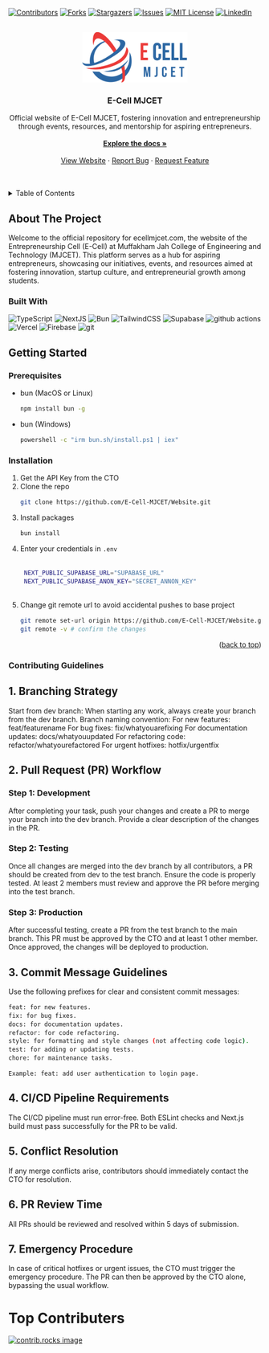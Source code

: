 
[![Contributors][contributors-shield]][contributors-url]
[![Forks][forks-shield]][forks-url]
[![Stargazers][stars-shield]][stars-url]
[![Issues][issues-shield]][issues-url]
[![MIT License][license-shield]][license-url]
[![LinkedIn][linkedin-shield]][linkedin-url]

<br />
<div align="center">
  <a href="https://github.com/othneildrew/Best-README-Template">
    <img src="public/assets/Logo/logo-big-colour.png" alt="Logo" height=100>
  </a>

  <h3 align="center">E-Cell MJCET</h3>

  <p align="center">
	  Official website of E-Cell MJCET, fostering innovation and entrepreneurship through events, resources, and mentorship for aspiring entrepreneurs.
    <br />
    <br />
    <a href="#getting-started"><strong>Explore the docs »</strong></a>
    <br />
    <br />
    <a href="https://ecellmjcet.com">View Website</a>
    ·
    <a href="https://github.com/E-Cell-MJCET/Website/issues">Report Bug</a>
    ·
    <a href="https://github.com/E-Cell-MJCET/Website/issues">Request Feature</a>
  </p>
</div>

<br />
<br />

<details>
  <summary>Table of Contents</summary>
  <ol>
    <li>
      <a href="#about-the-project">About The Project</a>
      <ul>
        <li><a href="#built-with">Built With</a></li>
      </ul>
    </li>
    <li>
      <a href="#getting-started">Getting Started</a>
      <ul>
        <li><a href="#prerequisites">Prerequisites</a></li>
        <li><a href="#installation">Installation</a></li>
      </ul>
    </li>
    <li><a href="#usage">Usage</a></li>
    <li><a href="#roadmap">Roadmap</a></li>
    <li><a href="#contributing">Contributing</a></li>
    <li><a href="#license">License</a></li>
    <li><a href="#contact">Contact</a></li>
    <li><a href="#acknowledgments">Acknowledgments</a></li>
  </ol>
</details>



## About The Project


Welcome to the official repository for ecellmjcet.com, the website of the Entrepreneurship Cell (E-Cell) at Muffakham Jah College of Engineering and Technology (MJCET). This platform serves as a hub for aspiring entrepreneurs, showcasing our initiatives, events, and resources aimed at fostering innovation, startup culture, and entrepreneurial growth among students.


### Built With


<div>
  <p>
    <img alt="TypeScript" src="https://img.shields.io/badge/-TypeScript-007ACC?style=flat-square&logo=typescript&logoColor=white" />
    <img alt="NextJS" src="https://img.shields.io/badge/-NextJS-000000?style=flat-square&logo=nextdotjs&logoColor=white" />
    <img alt="Bun" src="https://img.shields.io/badge/-Bun.js-000000?style=flat-square&logo=bun&logoColor=white" />
    <img alt="TailwindCSS" src="https://img.shields.io/badge/-Tailwind CSS-06B6D4?style=flat-square&logo=tailwindcss&logoColor=white" />
    <img alt="Supabase" src="https://img.shields.io/badge/-Supabase-3FCF8E?style=flat-square&logo=supabase&logoColor=white" />
    <img alt="github actions" src="https://img.shields.io/badge/-Github_Actions-2088FF?style=flat-square&logo=github-actions&logoColor=white" />
    <img alt="Vercel" src="https://img.shields.io/badge/-Vercel-000000?style=flat-square&logo=vercel&logoColor=white" />
    <img alt="Firebase" src="https://img.shields.io/badge/-Firebase-DD2C00?style=flat-square&logo=firebase&logoColor=white" />
    <img alt="git" src="https://img.shields.io/badge/-Git-F05032?style=flat-square&logo=git&logoColor=white" />
  </p>
</div>
	
	


## Getting Started
### Prerequisites


* bun (MacOS or Linux)
  ```sh
  npm install bun -g
  ```

* bun (Windows)
  ```sh
  powershell -c "irm bun.sh/install.ps1 | iex"
  ```

### Installation


1. Get the API Key from the CTO
2. Clone the repo
   ```sh
   git clone https://github.com/E-Cell-MJCET/Website.git
   ```
3. Install  packages
   ```sh
   bun install
   ```
4. Enter your credentials in `.env`
   ```sh
   
    NEXT_PUBLIC_SUPABASE_URL="SUPABASE_URL"
    NEXT_PUBLIC_SUPABASE_ANON_KEY="SECRET_ANNON_KEY"
            
   ```
5. Change git remote url to avoid accidental pushes to base project
   ```sh
   git remote set-url origin https://github.com/E-Cell-MJCET/Website.git
   git remote -v # confirm the changes
   ```

<p align="right">(<a href="#readme-top">back to top</a>)</p>

### Contributing Guidelines

## 1. Branching Strategy
Start from dev branch: When starting any work, always create your branch from the dev branch.
Branch naming convention:
For new features: feat/featurename
For bug fixes: fix/whatyouarefixing
For documentation updates: docs/whatyouupdated
For refactoring code: refactor/whatyourefactored
For urgent hotfixes: hotfix/urgentfix

## 2. Pull Request (PR) Workflow
### Step 1: Development
After completing your task, push your changes and create a PR to merge your branch into the dev branch.
Provide a clear description of the changes in the PR.
### Step 2: Testing
Once all changes are merged into the dev branch by all contributors, a PR should be created from dev to the test branch.
Ensure the code is properly tested.
At least 2 members must review and approve the PR before merging into the test branch.
### Step 3: Production
After successful testing, create a PR from the test branch to the main branch.
This PR must be approved by the CTO and at least 1 other member.
Once approved, the changes will be deployed to production.
## 3. Commit Message Guidelines
Use the following prefixes for clear and consistent commit messages:

```sh
feat: for new features.
fix: for bug fixes.
docs: for documentation updates.
refactor: for code refactoring.
style: for formatting and style changes (not affecting code logic).
test: for adding or updating tests.
chore: for maintenance tasks.
```
```
Example: feat: add user authentication to login page.
```
## 4. CI/CD Pipeline Requirements
The CI/CD pipeline must run error-free.
Both ESLint checks and Next.js build must pass successfully for the PR to be valid.
## 5. Conflict Resolution
If any merge conflicts arise, contributors should immediately contact the CTO for resolution.
## 6. PR Review Time
All PRs should be reviewed and resolved within 5 days of submission.
## 7. Emergency Procedure
In case of critical hotfixes or urgent issues, the CTO must trigger the emergency procedure.
The PR can then be approved by the CTO alone, bypassing the usual workflow.


# Top Contributers
<a href="https://github.com/E-Cell-MJCET/Website/graphs/contributors">
  <img src="https://contrib.rocks/image?repo=E-Cell-MJCET/website" alt="contrib.rocks image" />
</a>




<!--Markdown Links-->

[contributors-shield]: https://img.shields.io/github/contributors/E-Cell-MJCET/Website.svg?style=for-the-badge
[contributors-url]: https://github.com/E-Cell-MJCET/Website/graphs/contributors
[forks-shield]: https://img.shields.io/github/forks/E-Cell-MJCET/Website.svg?style=for-the-badge
[forks-url]: https://github.com/E-Cell-MJCET/Website/network/members
[stars-shield]: https://img.shields.io/github/stars/E-Cell-MJCET/Website.svg?style=for-the-badge
[stars-url]: https://github.com/E-Cell-MJCET/Website/stargazers
[issues-shield]: https://img.shields.io/github/issues/E-Cell-MJCET/Website.svg?style=for-the-badge
[issues-url]: https://github.com/E-Cell-MJCET/Website/issues
[license-shield]: https://img.shields.io/github/license/E-Cell-MJCET/Website.svg?style=for-the-badge
[license-url]: https://github.com/E-Cell-MJCET/Website/blob/master/LICENSE.txt
[linkedin-shield]: https://img.shields.io/badge/-LinkedIn-black.svg?style=for-the-badge&logo=linkedin&colorB=555
[linkedin-url]: https://www.linkedin.com/company/e-cell-mjcet/
